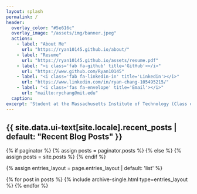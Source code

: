 ```yaml
---
layout: splash
permalink: /
header:
  overlay_color: "#5e616c"
  overlay_image: "/assets/img/banner.jpeg"
  actions:
    - label: "About Me"
      url: "https://ryan10145.github.io/about/"
    - label: "Resume"
      url: "https://ryan10145.github.io/assets/resume.pdf" 
    - label: "<i class='fab fa-github' title='GitHub'></i>"
      url: "https://www.github.com/Ryan10145"
    - label: "<i class='fab fa-linkedin-in' title='Linkedin'></i>"
      url: "https://www.linkedin.com/in/ryan-chang-105495215/"
    - label: "<i class='fas fa-envelope' title='Email'></i>"
      url: "mailto:rychang@mit.edu"
  caption:
excerpt: 'Student at the Massachusetts Institute of Technology (Class of 2025) double majoring in computer science with math with a minor in economics.'
---
```


<h2 class="archive__subtitle">{{ site.data.ui-text[site.locale].recent_posts | default: "Recent Blog Posts" }}</h2>

{% if paginator %}
  {% assign posts = paginator.posts %}
{% else %}
  {% assign posts = site.posts %}
{% endif %}

{% assign entries_layout = page.entries_layout | default: 'list' %}
<div class="entries-{{ entries_layout }}">
  {% for post in posts %}
    {% include archive-single.html type=entries_layout %}
  {% endfor %}
</div>
